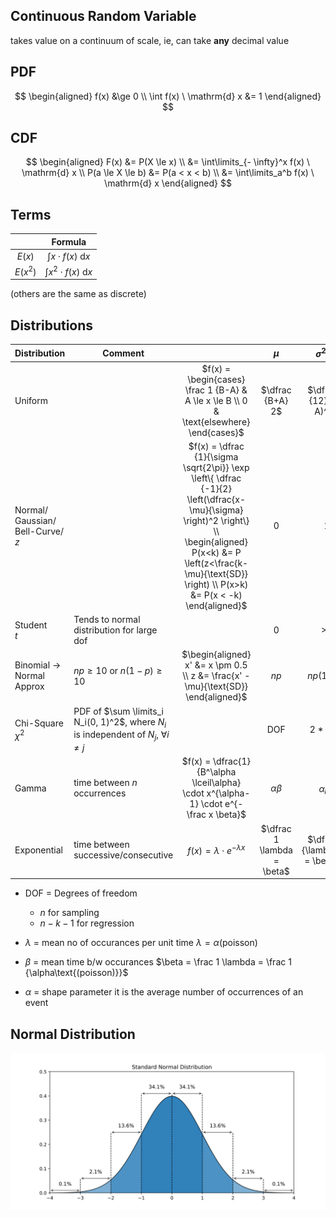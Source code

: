 ## Continuous Random Variable

takes value on a continuum of scale, ie, can take **any** decimal value

## PDF

$$
\begin{aligned}
f(x) &\ge 0 \\
\int f(x) \ \mathrm{d} x &= 1
\end{aligned}
$$

## CDF

$$
\begin{aligned}
F(x) &= P(X \le x) \\
&= \int\limits_{- \infty}^x f(x) \ \mathrm{d} x \\
P(a \le X \le b) &= P(a < x < b) \\
&= \int\limits_a^b f(x) \ \mathrm{d} x
\end{aligned}
$$

## Terms

|          |            Formula            |
| :------: | :---------------------------: |
|  $E(x)$  |  $\int x \cdot f(x) \ \mathrm{d} x$  |
| $E(x^2)$ | $\int x^2 \cdot f(x) \ \mathrm{d} x$ |

(others are the same as discrete)

## Distributions

| Distribution                                     | Comment                                                      |                                                              |            $\mu$            |          $\sigma^2(x)$           | Skewness | Kurtosis | Modality | Symmetry |
| ------------------------------------------------ | ------------------------------------------------------------ | :----------------------------------------------------------: | :-------------------------: | :------------------------------: | :------: | :------: | :------: | :------: |
| Uniform                                          |                                                              | $f(x) = \begin{cases} \frac 1 {B-A} & A \le x \le B \\ 0 & \text{elsewhere} \end{cases}$ |      $\dfrac {B+A} 2$       |     $\dfrac 1 {12} (B-A)^2$      |          |          |          |    ✅     |
| Normal/<br />Gaussian/<br />Bell-Curve/<br />$z$ |                                                              | $f(x) = \dfrac {1}{\sigma \sqrt{2\pi}} \exp \left\{ \dfrac {-1}{2} \left(\dfrac{x-\mu}{\sigma} \right)^2 \right\} \\ \begin{aligned} P(x<k) &= P \left(z<\frac{k-\mu}{\text{SD}} \right) \\ P(x>k) &= P(x < -k) \end{aligned}$ |              0              |                1                 |    0     |    3     |    1     |    ✅     |
| Student<br />$t$                                 | Tends to normal distribution for large dof                   |                                                              |              0              |                >1                |          |          |          |    ✅     |
| Binomial $\to$ Normal Approx                     | $np \ge 10$ or $n(1-p) \ge 10$                               | $\begin{aligned} x' &= x \pm 0.5 \\ z &= \frac{x' - \mu}{\text{SD}} \end{aligned}$ |            $np$             |            $np(1-p)$             |          |          |          |          |
| Chi-Square<br />$\chi^2$                         | PDF of $\sum \limits_i N_i(0, 1)^2$, where $N_i$ is independent of $N_j, \ \forall i \ne j$ |                                                              |             DOF             |             2 * DOF              |          |          |          |          |
| Gamma                                            | time between $n$ occurrences                                 | $f(x) = \dfrac{1}{B^\alpha \lceil\alpha} \cdot x^{\alpha-1} \cdot e^{-\frac x \beta}$ |       $\alpha \beta$        |         $\alpha \beta^2$         |          |          |          |          |
| Exponential                                      | time between successive/consecutive                          |            $f(x) = \lambda \cdot e^{-\lambda x}$             | $\dfrac 1 \lambda  = \beta$ | $\dfrac 1 {\lambda^2} = \beta^2$ |          |          |          |          |

- DOF = Degrees of freedom
  - $n$ for sampling
  - $n-k-1$ for regression
  
- $\lambda$ = mean no of occurances per unit time
  $\lambda = \alpha\text{(poisson)}$
- $\beta$ = mean time b/w occurances
  $\beta = \frac 1 \lambda = \frac 1 {\alpha\text{(poisson)}}$
- $\alpha$ = shape parameter
  it is the average number of occurrences of an event

## Normal Distribution

![Standard Normal Distribution with indicated probabilities.](./assets/img_standard_normal.svg)
